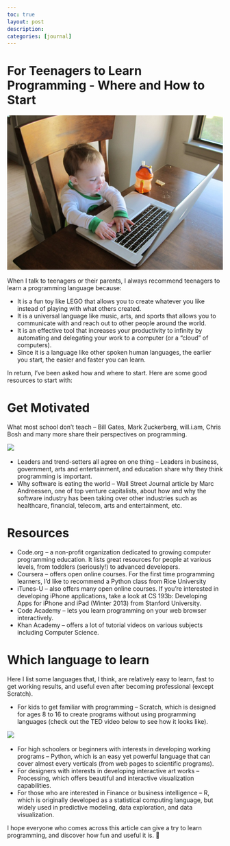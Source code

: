 ```yaml
---
toc: true
layout: post
description:
categories: [journal]
---
```

# For Teenagers to Learn Programming - Where and How to Start

![](/images/20130622-baby-programmer.jpg)

When I talk to teenagers or their parents, I always recommend teenagers to learn a programming language because:

* It is a fun toy like LEGO that allows you to create whatever you like instead of playing with what others created.
* It is a universal language like music, arts, and sports that allows you to communicate with and reach out to other people around the world.
* It is an effective tool that increases your productivity to infinity by automating and delegating your work to a computer (or a “cloud” of computers).
* Since it is a language like other spoken human languages, the earlier you start, the easier and faster you can learn.

In return, I’ve been asked how and where to start.  Here are some good resources to start with:

# Get Motivated

What most school don’t teach – Bill Gates, Mark Zuckerberg, will.i.am, Chris Bosh and many more share their perspectives on programming.

[![](https://img.youtube.com/vi/nKIu9yen5nc/0.jpg)](https://youtu.be/nKIu9yen5nc)

* Leaders and trend-setters all agree on one thing – Leaders in business, government, arts and entertainment, and education share why they think programming is important.
* Why software is eating the world – Wall Street Journal article by Marc Andreessen, one of top venture capitalists, about how and why the software industry has been taking over other industries such as healthcare, financial, telecom, arts and entertainment, etc.

# Resources

* Code.org – a non-profit organization dedicated to growing computer programming education.  It lists great resources for people at various levels, from toddlers (seriously!) to advanced developers.
* Coursera – offers open online courses.  For the first time programming learners, I’d like to recommend a Python class from Rice University
* iTunes-U – also offers many open online courses.  If you’re interested in developing iPhone applications, take a look at CS 193b: Developing Apps for iPhone and iPad (Winter 2013) from Stanford University.
* Code Academy – lets you learn programming on your web browser interactively.
* Khan Academy – offers a lot of tutorial videos on various subjects including Computer Science.

# Which language to learn

Here I list some languages that, I think, are relatively easy to learn, fast to get working results, and useful even after becoming professional (except Scratch).

* For kids to get familiar with programming – Scratch, which is designed for ages 8 to 16 to create programs without using programming languages (check out the TED video below to see how it looks like).

[![](https://img.youtube.com/vi/Ok6LbV6bqaE/0.jpg)](https://youtu.be/Ok6LbV6bqaE)

* For high schoolers or beginners with interests in developing working programs – Python, which is an easy yet powerful language that can cover almost every verticals (from web pages to scientific programs).
* For designers with interests in developing interactive art works – Processing, which offers beautiful and interactive visualization capabilities.
* For those who are interested in Finance or business intelligence – R, which is originally developed as a statistical computing language, but widely used in predictive modeling, data exploration, and data visualization.

I hope everyone who comes across this article can give a try to learn programming, and discover how fun and useful it is. 🙂
